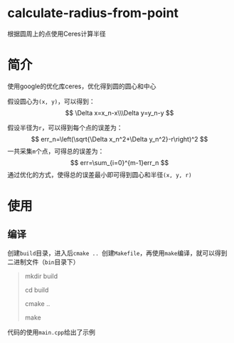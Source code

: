 # calculate-radius-from-point
根据圆周上的点使用Ceres计算半径

# 简介

使用google的优化库ceres，优化得到圆的圆心和中心

假设圆心为`(x, y)`，可以得到：
$$ \Delta x=x_n-x\\\Delta y=y_n-y $$

假设半径为`r`，可以得到每个点的误差为：
$$
err_n=\left(\sqrt{\Delta x_n^2+\Delta y_n^2}-r\right)^2
$$
一共采集`m`个点，可得总的误差为：
$$
err=\sum_{i=0}^{m-1}err_n
$$
通过优化的方式，使得总的误差最小即可得到圆心和半径`(x, y, r)`

# 使用

## 编译

创建`build`目录，进入后`cmake .. `创建`Makefile`，再使用`make`编译，就可以得到二进制文件（`bin`目录下）

> mkdir build
>
> cd build
>
> cmake ..
>
> make

代码的使用`main.cpp`给出了示例
